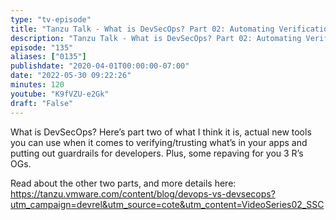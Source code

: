 ```yaml
---
type: "tv-episode"
title: "Tanzu Talk - What is DevSecOps? Part 02: Automating Verification and Guardrails"
description: "Tanzu Talk - What is DevSecOps? Part 02: Automating Verification and Guardrails"
episode: "135"
aliases: ["0135"]
publishdate: "2020-04-01T00:00:00-07:00"
date: "2022-05-30 09:22:26"
minutes: 120
youtube: "K9fVZU-e2Gk"
draft: "False"
---
```


What is DevSecOps? Here’s part two of what I think it is, actual new tools you can use when it comes to verifying/trusting what’s in your apps and putting out guardrails for developers. Plus, some repaving for you 3 R’s OGs.

Read about the other two parts, and more details here: https://tanzu.vmware.com/content/blog/devops-vs-devsecops?utm_campaign=devrel&utm_source=cote&utm_content=VideoSeries02_SSC